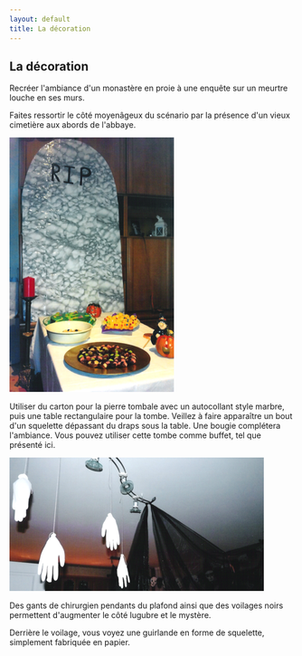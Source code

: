 ```yaml
---
layout: default
title: La décoration
---
```


## La décoration

Recréer l'ambiance d'un monastère en proie à une enquête sur un meurtre louche en ses murs.

Faites ressortir le côté moyenâgeux du scénario par la présence d'un vieux cimetière aux abords de l'abbaye.

![tombe](/assets/images/pages/tombe.png)

Utiliser du carton pour la pierre tombale avec un autocollant style marbre, puis une table rectangulaire pour la tombe. Veillez à faire apparaître un bout d'un squelette dépassant du draps sous la table. Une bougie complétera l'ambiance. Vous pouvez utiliser cette tombe comme buffet, tel que présenté ici.

![plafond](/assets/images/pages/gantsplafond.png)

Des gants de chirurgien pendants du plafond ainsi que des voilages noirs permettent d'augmenter le côté lugubre et le mystère.

Derrière le voilage, vous voyez une guirlande en forme de squelette, simplement fabriquée en papier.